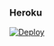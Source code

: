 ### Heroku
[![Deploy](https://www.herokucdn.com/deploy/button.svg)](https://heroku.com/deploy?template=https://github.com/KeimaSenpai/UwU-Ultimate-Public)